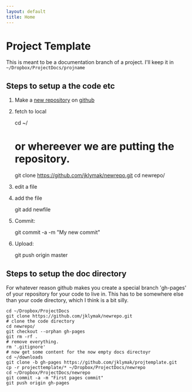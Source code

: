 ```yaml
---
layout: default
title: Home
---
```


# Project Template

This is meant to be a documentation branch of a project.  I'll keep it in `~/Dropbox/ProjectDocs/projname`

## Steps to setup a the code etc

1. Make a [new repository](https://help.github.com/articles/create-a-repo) on [github](github.org)
2. fetch to local

    cd ~/
    # or whereever we are putting the repository.  
    git clone https://github.com/jklymak/newrepo.git
    cd newrepo/

3. edit a file
4. add the file

    git add newfile

5. Commit:

    git commit -a -m "My new commit"

6. Upload:

    git push origin master

## Steps to setup the doc directory

For whatever reason github makes you create a special branch 'gh-pages' of your repository for your code to live in.  This has to be somewhere else than your code directory, which I think is a bit silly.  

    cd ~/Dropbox/ProjectDocs
    git clone https://github.com/jklymak/newrepo.git
    # clone the code directory
    cd newrepo/
    git checkout --orphan gh-pages
    git rm -rf .
    # remove everything.
    rm '.gitignore'
    # now get some content for the now empty docs directoyr
    cd ~/downloads
    git clone -b gh-pages https://github.com/jklymak/projtemplate.git
    cp -r projecttemplate/* ~/Dropbox/ProjectDocs/newrepo
    cd ~/Dropbox/ProjectDocs/newrepo
    git commit -a -m "First pages commit"
    git push origin gh-pages

